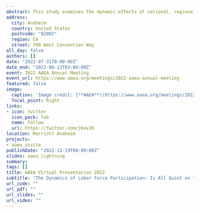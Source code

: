 ```yaml
---
abstract: This study examines the dynamic effects of national, regional, and local labor market shocks on labor force participation rates (LFPR) in Appalachia. We use a dynamic factor model with time-varying loading parameters and stochastic volatility to explore the synchronicity and divergence between state LFPRs within this region. We find that the national and state-specific factors are the dominant contributors to these observed variations over time. Our findings can help better target labor policy by taking advantage of the sensitivity exhibited by each state to various labor market conditions.
address:
  city: Anaheim
  country: United States
  postcode: "92802"
  region: CA
  street: 700 West Convention Way
all_day: false
authors: []
date: "2022-07-31T8:00:00Z"
date_end: "2022-08-12T03:00:00Z"
event: 2022 AAEA Annual Meeting
event_url: https://www.aaea.org/meetings/2022-aaea-annual-meeting
featured: false
image:
  caption: 'Image credit: [**AAEA**](https://www.aaea.org/meetings/2022-aaea-annual-meeting)'
  focal_point: Right
links:
- icon: twitter
  icon_pack: fab
  name: Follow
  url: https://twitter.com/jbev26
location: Marriott Anaheim
projects:
- aaea_invite
publishDate: "2022-12-19T00:00:00Z"
slides: aaea_lightning
summary: 
tags: []
title: AAEA Virtual Presentation 2022
subtitle: "The Dynamics of Labor Force Participation: Is All Quiet on the Appalachian Front?"
url_code: ""
url_pdf: ""
url_slides: ""
url_video: ""
---
```


<!--{{% callout note %}}
Click on the **Slides** button above to view the built-in slides feature.
{{% /callout %}}

Slides can be added in a few ways:

- **Create** slides using Wowchemy's [_Slides_](https://wowchemy.com/docs/managing-content/#create-slides) feature and link using `slides` parameter in the front matter of the talk file
- **Upload** an existing slide deck to `static/` and link using `url_slides` parameter in the front matter of the talk file
- **Embed** your slides (e.g. Google Slides) or presentation video on this page using [shortcodes](https://wowchemy.com/docs/writing-markdown-latex/).

Further event details, including [page elements](https://wowchemy.com/docs/writing-markdown-latex/) such as image galleries, can be added to the body of this page.

-->
